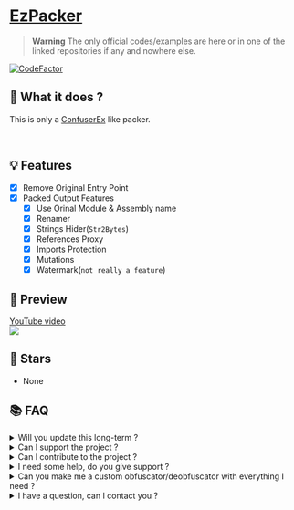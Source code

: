 # [EzPacker](https://github.com/TheHellTower/EzPacker)

> **Warning** The only official codes/examples are here or in one of the linked repositories if any and nowhere else.

[![CodeFactor](https://www.codefactor.io/repository/github/thehelltower/ezpacker/badge)](https://www.codefactor.io/repository/github/thehelltower/ezpacker)

## 📜 What it does ?

This is only a [ConfuserEx](https://github.com/yck1509/ConfuserEx) like packer.

<br>

## 💡 Features

- [x] Remove Original Entry Point
- [x] Packed Output Features
    - [x] Use Orinal Module & Assembly name
    - [x] Renamer
    - [x] Strings Hider(`Str2Bytes`)
    - [x] References Proxy
    - [x] Imports Protection
    - [x] Mutations
    - [x] Watermark(`not really a feature`)

## 🎥 Preview

[YouTube video](https://www.youtube.com/watch?v=aMujlrH1IG8)
<br>
[![](https://i9.ytimg.com/vi_webp/aMujlrH1IG8/mqdefault.webp?v=65230eff&sqp=CKCnjKkG&rs=AOn4CLAfUHsaXcM-s2xD8bGBIKTdx8W8gQ)](https://www.youtube.com/watch?v=aMujlrH1IG8)
## 🌟 Stars

- None

## 📚 FAQ

<details>
    <summary>
        Will you update this long-term ?
    </summary>
    I don't think, it will depend on the users.
</details>
<details>
    <summary>
        Can I support the project ?
    </summary>
    Yes, you can either "sponsor" me with the button on my profile or donate by going there: https://github.com/TheHellTower#-support-my-work and read, if you want to donate through PayPal you can add me on Discord, click here to see my Discord: https://github.com/TheHellTower#-socials.
</details>
<details>
    <summary>
        Can I contribute to the project ?
    </summary>
    Yes, feel free to fork it, updated it as you wish as long as you don't break it and open a PR that will be reviewed !
    Or you can also send samples (`No VM`) to help ! :)
</details>
<details>
    <summary>
        I need some help, do you give support ?
    </summary>
    No.
</details>
<details>
    <summary>
        Can you make me a custom obfuscator/deobfuscator with everything I need ?
    </summary>
    Yes and no, I can't just do that and see a bunch of people in my DMs. However, You can send me an email at: "thehelltower@tuta.io" with your offer(price + details such as features, etc..)

    Note: Support for the first month included(more if the offer nice) and payment is sent only after preview.
</details>
<details>
    <summary>
        I have a question, can I contact you ?
    </summary>
    Yes you can either by opening a issue: https://github.com/TheHellTower/EzPacker/issues/new or send me an email at: "thehelltower@tuta.io" or contact me on one of my socials here: https://github.com/TheHellTower#-socials

    Note: Only for questions no code support.
</details>